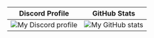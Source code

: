 | Discord Profile | GitHub Stats |
| --------------- | ------------ |
![My Discord profile](https://lanyard.cnrad.dev/api/756164525035749529) | ![My GitHub stats](https://github-readme-stats.vercel.app/api?username=ayeitsaxi&count_private=true&show_icons=true&theme=dracula)
